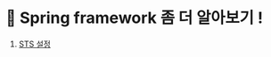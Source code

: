 # 🚀 Spring framework 좀 더 알아보기 !

1. [STS 설정](https://github.com/sonchanwoo/TIL/tree/main/resources/sts_config.md)